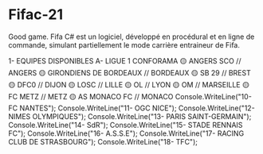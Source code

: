 # Fifac-21
Good game. Fifa C# est un logiciel, développé en procédural et en ligne de commande, simulant partiellement le mode carrière entraineur de Fifa. 

1- EQUIPES DISPONIBLES
    A- LIGUE 1 CONFORAMA 
       🟡 ANGERS SCO                          // ANGERS
       🟡 GIRONDIENS DE BORDEAUX              // BORDEAUX
       🟡 SB 29                               // BREST
       🟡 DFC0                                // DIJON
       🟡 LOSC                                // LILLE
       🟡 OL                                  // LYON
       🟡 OM                                  // MARSEILLE
       🟡 FC METZ                             // METZ
       🟡 AS MONACO FC                        // MONACO
                        Console.WriteLine("10- FC NANTES");
                        Console.WriteLine("11- OGC NICE");
                        Console.WriteLine("12- NIMES OLYMPIQUES");
                        Console.WriteLine("13- PARIS SAINT-GERMAIN");
                        Console.WriteLine("14- SdR");
                        Console.WriteLine("15- STADE RENNAIS FC");
                        Console.WriteLine("16- A.S.S.E");
                        Console.WriteLine("17- RACING CLUB DE STRASBOURG");
                        Console.WriteLine("18- TFC");
